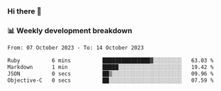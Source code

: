 ### Hi there 👋

### 📊 Weekly development breakdown
<!--START_SECTION:waka-->

```txt
From: 07 October 2023 - To: 14 October 2023

Ruby          6 mins          ███████████████▓░░░░░░░░░   63.03 %
Markdown      1 min           █████░░░░░░░░░░░░░░░░░░░░   19.42 %
JSON          0 secs          ██▒░░░░░░░░░░░░░░░░░░░░░░   09.96 %
Objective-C   0 secs          ██░░░░░░░░░░░░░░░░░░░░░░░   07.59 %
```

<!--END_SECTION:waka-->
